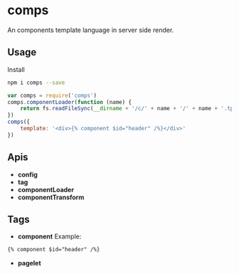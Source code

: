 # comps
An components template language in server side render.

## Usage

Install
```bash
npm i comps --save
```

```js
var comps = require('comps')
comps.componentLoader(function (name) {
    return fs.readFileSync(__dirname + '/c/' + name + '/' + name + '.tpl')
})
comps({
    template: '<div>{% component $id="header" /%}</div>'
})
```


## Apis

- **config**
- **tag**
- **componentLoader**
- **componentTransform**

## Tags

- **component**
Example:

```html
{% component $id="header" /%}
```

- **pagelet**